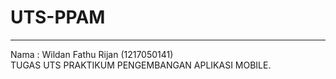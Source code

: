 # UTS-PPAM
<hr>Nama   : Wildan Fathu Rijan (1217050141) 
<br>TUGAS UTS PRAKTIKUM PENGEMBANGAN APLIKASI MOBILE.
